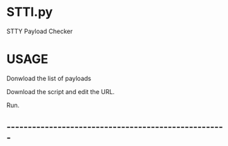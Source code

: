 # STTI.py
STTY Payload Checker
# USAGE

Donwload the list of payloads

Download the script and edit the URL.


Run.

## ---------------------------------------------------- ##


